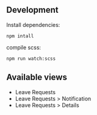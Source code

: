 ## Development
Install dependencies: 
```
npm intall
```
compile scss:
```
npm run watch:scss
```
## Available views
- Leave Requests 
- Leave Requests > Notification
- Leave Requests > Details
